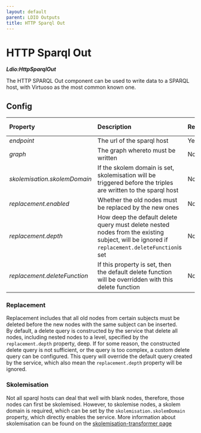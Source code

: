 ```yaml
---
layout: default
parent: LDIO Outputs
title: HTTP Sparql Out
---
```


# HTTP Sparql Out

***Ldio:HttpSparqlOut***

The HTTP SPARQL Out component can be used to write data to a SPARQL host, with Virtuoso as the most common known one.

## Config

| Property                     | Description                                                                                                                                 | Required | Default | Example                                  | Supported values |
|:-----------------------------|:--------------------------------------------------------------------------------------------------------------------------------------------|:---------|:--------|:-----------------------------------------|:-----------------|
| _endpoint_                   | The url of the sparql host                                                                                                                  | Yes      | N/A     | http://localhost:8890/sparql             | URL              |
| _graph_                      | The graph whereto must be written                                                                                                           | No       | N/A     | http://example.graph.com                 | String           |
| _skolemisation.skolemDomain_ | If the skolem domain is set, skolemisation will be triggered before the triples are written to the sparql host                              | No       | N/A     | http://example.org                       | Any valid IRI    |
| _replacement.enabled_        | Whether the old nodes must be replaced by the new ones                                                                                      | No       | true    | false                                    | Boolean value    |
| _replacement.depth_          | How deep the default delete query must delete nested nodes from the existing subject, will be ignored if `replacement.deleteFunction`is set | No       | 10      | 15                                       | Integer          |
| _replacement.deleteFunction_ | If this property is set, then the default delete function will be overridden with this delete function                                      | No       | N/A     | `DELETE { ?s ?p ?o}  WHERE { ?s ?p ?o }` | String           |

### Replacement

Replacement includes that all old nodes from certain subjects must be deleted before the new nodes with the same subject
can be inserted. \
By default, a delete query is constructed by the service that delete all nodes, including nested nodes to a level,
specified by the `replacement.depth` property, deep. If for some reason, the constructed delete query is not sufficient,
or the query is too complex, a custom delete query can be configured. This query will override the default query created 
by the service, which also mean the `replacement.depth` property will be ignored.

### Skolemisation

Not all sparql hosts can deal that well with blank nodes, therefore, those nodes can first be skolemised. However, to
skolemise nodes, a skolem domain is required, which can be set by the `skolemisation.skolemDomain` property, which
directly enables the service. More information about skolemisation can be found on
the [skolemisation-transformer page](./../ldio-transformers/ldio-skolemisation-transformer)
